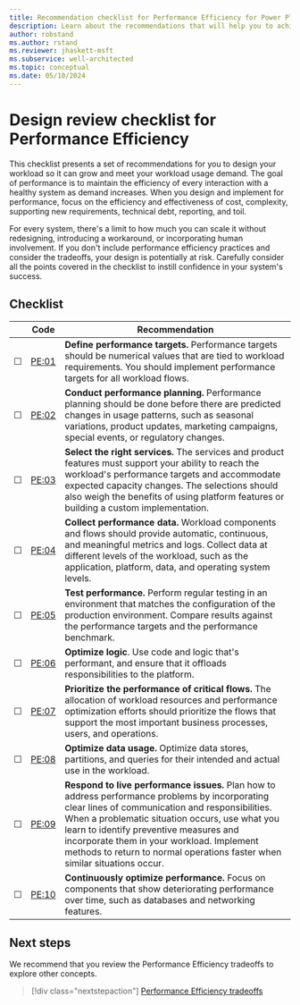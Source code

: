 ```yaml
---
title: Recommendation checklist for Performance Efficiency for Power Platform workloads
description: Learn about the recommendations that will help you to achieve performance efficiency in your Power Platform workloads.
author: robstand
ms.author: rstand
ms.reviewer: jhaskett-msft
ms.subservice: well-architected
ms.topic: conceptual
ms.date: 05/10/2024
---
```

# Design review checklist for Performance Efficiency

This checklist presents a set of recommendations for you to design your workload so it can grow and meet your workload usage demand. The goal of performance is to maintain the efficiency of every interaction with a healthy system as demand increases. When you design and implement for performance, focus on the efficiency and effectiveness of cost, complexity, supporting new requirements, technical debt, reporting, and toil.

For every system, there's a limit to how much you can scale it without redesigning, introducing a workaround, or incorporating human involvement. If you don't include performance efficiency practices and consider the tradeoffs, your design is potentially at risk. Carefully consider all the points covered in the checklist to instill confidence in your system's success.

## Checklist

|&nbsp;|Code  |Recommendation  |
|-|-|-|
| &#9744; | [PE:01](performance-targets.md)  | **Define performance targets.** Performance targets should be numerical values that are tied to workload requirements. You should implement performance targets for all workload flows. |
| &#9744; | [PE:02](performance-planning.md) | **Conduct performance planning.** Performance planning should be done before there are predicted changes in usage patterns, such as seasonal variations, product updates, marketing campaigns, special events, or regulatory changes.  |
| &#9744; | [PE:03](select-services.md) | **Select the right services.** The services and product features must support your ability to reach the workload's performance targets and accommodate expected capacity changes. The selections should also weigh the benefits of using platform features or building a custom implementation.  |
| &#9744; | [PE:04](collect-performance-data.md) | **Collect performance data.** Workload components and flows should provide automatic, continuous, and meaningful metrics and logs. Collect data at different levels of the workload, such as the application, platform, data, and operating system levels.  |
| &#9744; | [PE:05](performance-test.md) | **Test performance.** Perform regular testing in an environment that matches the configuration of the production environment. Compare results against the performance targets and the performance benchmark. |
| &#9744; | [PE:06](optimize-code.md) | **Optimize logic**. Use code and logic that's performant, and ensure that it offloads responsibilities to the platform. |
| &#9744; | [PE:07](prioritize-critical-flows.md) | **Prioritize the performance of critical flows.** The allocation of workload resources and performance optimization efforts should prioritize the flows that support the most important business processes, users, and operations. |
| &#9744; | [PE:08](optimize-data-performance.md) | **Optimize data usage.** Optimize data stores, partitions, and queries for their intended and actual use in the workload. |
| &#9744; | [PE:09](respond-live-performance-issues.md) | **Respond to live performance issues.** Plan how to address performance problems by incorporating clear lines of communication and responsibilities. When a problematic situation occurs, use what you learn to identify preventive measures and incorporate them in your workload. Implement methods to return to normal operations faster when similar situations occur. |
| &#9744; | [PE:10](continuous-performance-optimize.md) | **Continuously optimize performance.** Focus on components that show deteriorating performance over time, such as databases and networking features. |

## Next steps

We recommend that you review the Performance Efficiency tradeoffs to explore other concepts.

> [!div class="nextstepaction"]
> [Performance Efficiency tradeoffs](tradeoffs.md)
